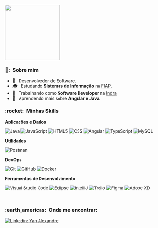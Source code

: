 <a href="https://github.com/YanAlexandrebz">
  <img height="180em" src="https://github-readme-stats.vercel.app/api?username=YanAlexandrebz&theme=dracula&show_icons=true" />
</a>

<br/>

<h3> 🧐: &nbsp;Sobre mim </h3>

- 🤔 &nbsp; Desenvolvedor de Software.
- 🎓 &nbsp; Estudando **Sistemas de Informação** na <a href="https://www.fiap.com.br/">FIAP</a>.
- 💼 &nbsp; Trabalhando como **Software Developer** na <a href="https://www.indracompany.com/pt-br">Indra</a>
- 🌱 &nbsp; Aprendendo mais sobre **Angular e Java**.

<h3> :rocket: &nbsp;Minhas Skills </h3>

**Aplicações e Dados**

  ![Java](https://img.shields.io/badge/-Java-333333?style=flat&logo=Java&logoColor=007396)
  ![JavaScript](https://img.shields.io/badge/-JavaScript-333333?style=flat&logo=javascript)
  ![HTML5](https://img.shields.io/badge/-HTML5-333333?style=flat&logo=HTML5)
  ![CSS](https://img.shields.io/badge/-CSS-333333?style=flat&logo=CSS3&logoColor=1572B6)
  ![Angular](https://img.shields.io/badge/-Angular-333333?style=flat&logo=Angular)
  ![TypeScript](https://img.shields.io/badge/TypeScript-007ACC?style=for-the-badge&logo=typescript&logoColor=white)
  ![MySQL](https://img.shields.io/badge/-MySQL-333333?style=flat&logo=mysql)

**Utilidades**

  ![Postman](https://img.shields.io/badge/-Postman-333333?style=flat&logo=postman)

**DevOps**

  ![Git](https://img.shields.io/badge/-Git-333333?style=flat&logo=git)
  ![GitHub](https://img.shields.io/badge/-GitHub-333333?style=flat&logo=github)
  ![Docker](https://img.shields.io/badge/-Docker-333333?style=flat&logo=docker)

**Ferramentas de Desenvolvimento**

  ![Visual Studio Code](https://img.shields.io/badge/-Visual%20Studio%20Code-333333?style=flat&logo=visual-studio-code&logoColor=007ACC)
  ![Eclipse](https://img.shields.io/badge/-Eclipse-333333?style=flat&logo=eclipse-ide&logoColor=2C2255)
  ![IntelliJ](https://img.shields.io/badge/-IntelliJ-333333?style=flat&logo=intellij-ide&logoColor=2C2255)
  ![Trello](https://img.shields.io/badge/-Trello-333333?style=flat&logo=trello&logoColor=007ACC)
  ![Figma](https://img.shields.io/badge/-Figma-333333?style=flat&logo=figma&logoColor=007ACC)
  ![Adobe XD](https://img.shields.io/badge/-Adobe%20XD-333333?style=flat&logo=adobe-xd&logoColor=007ACC)
 
 <br/>

<h3> :earth_americas: &nbsp;Onde me encontrar: </h3> 

[![Linkedin: Yan Alexandre](https://img.shields.io/badge/-yan-alexandre--blue?style=flat-square&logo=Linkedin&logoColor=white&link=https://www.linkedin.com/in/yan-alexandre-/)](https://www.linkedin.com/in/yan-alexandre-/)
